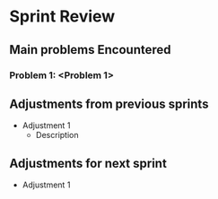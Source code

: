 <!-- An example of how you can do a sprint review -->

# Sprint Review

## Main problems  Encountered

### Problem 1: <Problem 1>
<Description>

## Adjustments from previous sprints
 - Adjustment 1
    - Description

## Adjustments for next sprint
  - Adjustment 1